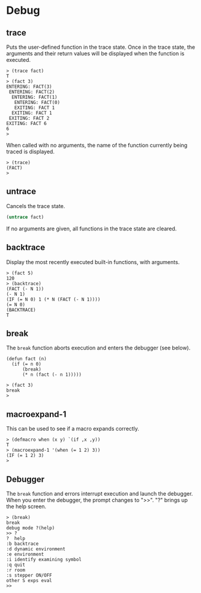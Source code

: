# Debug

## trace

Puts the user-defined function in the trace state.
Once in the trace state, the arguments and their return values will be displayed when the function is executed.

```
> (trace fact)
T
> (fact 3)
ENTERING: FACT(3)
 ENTERING: FACT(2)
  ENTERING: FACT(1)
   ENTERING: FACT(0)
   EXITING: FACT 1
  EXITING: FACT 1
 EXITING: FACT 2
EXITING: FACT 6
6
> 
```

When called with no arguments, the name of the function currently being traced is displayed. 

```
> (trace)
(FACT)
> 
```

## untrace

Cancels the trace state.

```lisp
(untrace fact)
```

If no arguments are given, all functions in the trace state are cleared. 

## backtrace

Display the most recently executed built-in functions, with arguments.

```
> (fact 5)
120
> (backtrace)
(FACT (- N 1))
(- N 1)
(IF (= N 0) 1 (* N (FACT (- N 1))))
(= N 0)
(BACKTRACE)
T
```

## break

The `break` function aborts execution and enters the debugger (see below).

```
(defun fact (n)
  (if (= n 0)
      (break)
      (* n (fact (- n 1)))))

> (fact 3)
break
> 
```

## macroexpand-1

This can be used to see if a macro expands correctly. 

```
> (defmacro when (x y) `(if ,x ,y))
T
> (macroexpand-1 '(when (= 1 2) 3))
(IF (= 1 2) 3)
> 
```

## Debugger

The `break` function and errors interrupt execution and launch the debugger.
When you enter the debugger, the prompt changes to ">>".
"?" brings up the help screen.

```
> (break)
break
debug mode ?(help)
>> ?
?  help
:b backtrace
:d dynamic environment
:e environment
:i identify examining symbol
:q quit
:r room
:s stepper ON/OFF
other S exps eval
>> 
```

